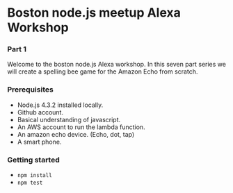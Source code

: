 # Boston node.js meetup Alexa Workshop

### Part 1

Welcome to the boston node.js Alexa workshop. In this seven part series we will create a spelling bee game for the Amazon Echo from scratch.

### Prerequisites

* Node.js 4.3.2 installed locally.
* Github account.
* Basical understanding of javascript.
* An AWS account to run the lambda function.
* An amazon echo device. (Echo, dot, tap)
* A smart phone.

### Getting started

* `npm install`
* `npm test`